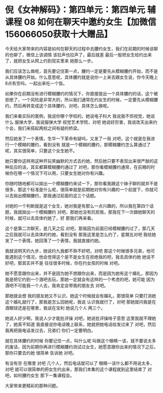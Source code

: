 # 倪《女神解码》：第四单元：第四单元 辅课程 08 如何在聊天中邀约女生【加微信156066050获取十大赠品】

今天给大家带来的内容是如何在聊天的过程中去腰约女生，我们在前期的时候该聊的也聊了，微信上该调情 该拉声也拉声了，最后就差 最后一股把女生给约出来了，就把女生从网上约到现实里来 她那么一步。

我们应该怎么做呢，首先要记住第一点，腰约一定是要先从模糊腰约开始，而不是从具体腰约开始，什么意思呢，具体腰约就是说你一上来去跟女生说，你今天晚上8点有空吗，一起出来吃一个饭。

如果你在前期没有进行模糊腰约的情况下，你直接提出一个具体腰约的话，这个被拒绝了，一个风险是非常大的，所以我们通常在约女生的时候，一定要先从模糊腰约，然后再转变成这个具体腰约，对吧，具体怎么做呢。

我们来看实际的案例，我说你哪个学校的，她说电子科大 我说我不但视觉，她说什么 服弹大学，我说服弹大学 视觉艺术学院，对吧 她说好厉害，我说改天出来约个会，我们来搭起两校之间有疑的桥梁。

然后她发了一个表情，生华一下革命有疑吗，又发了一局 对吧，这个就是在我进行一个模糊的腰约，看到没有 就是一个模糊的腰约，那模糊腰约怎么算通过了呢，其实很简单，只要这个女生她不。

她只要你这样用这种开玩笑幽默的方式去约她，然后她只要不表现出来很严肢的这种反应的话，其实都算模糊腰约通过了 对吧，那你看模糊腰约通常，在前期的时候你在哪一个情况下可以用，只要女生她对你有兴趣。

你随时随地都可以拋出一个模糊腰约来试一下，那你看我跟这个妹子聊的就并不是很多，那这个标准是什么呢，很简单就是前期她对你有兴趣的一个前提下，你就可以去拋出模糊腰约，那我通过前面的这三个话题。

对她的一个判断就是这个女生，她对我是有那么一点兴趣的，所以我在第四个话题，我就拋出一个模糊腰约 对吧，那她也没有抗拒我，那我在下一次跟她聊天的时候，就可以去具体约她了，好 那我们再来看。

这个是第二次聊天，是几天之后 对吧，那我因为前面已经模糊腰约过了，那几天之后我就可以去具体的约她，看到没有 那我这里是怎么约了，星期五对吧 我给她发了一个表情，她回落了一个表情，我就直接约她。

我就说明天约九步，她说约九我都不熟不好吧，对吧 那这个时候很多兄弟，他可能遇到这个情况，他会觉得这个是不是女生在拒绝我的吧，我去具体约她 她说不好吧，那其实并不是 往往很多时候，你在约女孩的时候 对吧。

她不愿意跟你出来，并不是因为她不想跟你出来，而是因为她有这个婚礼，那因为我是把它约到一个酒吧去玩，那她一定就会有这样的一个考虑的吧，她可能 因为酒吧不可能我一个人去，我肯定会带我的朋友去 对吧。

那她就会想 我的朋友她又不认识，她这个时候就会有婚礼，那很简单 只要打消她这个婚礼就行了，那我是怎么回她呢，我说 认识我就行了，对吧 那她就问我是在酒眼球还是在哪里，我说在宝利 她说几个人 两三个。

她说人好少啊，我说人少才能批评操 对吧，她说批评操啥子意思 这里我就不理她了，她真不知道 我直接说你电话晚上联系，她就把她电话给发过来了 对吧，然后我再把我电话发过去，兄弟们 你们一定要明白。

就在具体腰约的时候 你要记住一点，叫什么呢 叫做这个眼睛一该，就不要说太多的废话，因为前期你再进行模糊腰约测试过女生，她愿意跟你出来的情况下之后，那你只要去约她 很简单 告诉她 对吧。

有没有空 在哪里 对吧 几个人，然后电话就可以了 眼睛一该什么都不用说太多，对吧 就可以很简单的把女生约出来，那我们本集的这个课程就到这里结束了 对吧，如何腰约女生 那下一集课程会。

大家带来更精彩的那种问题。